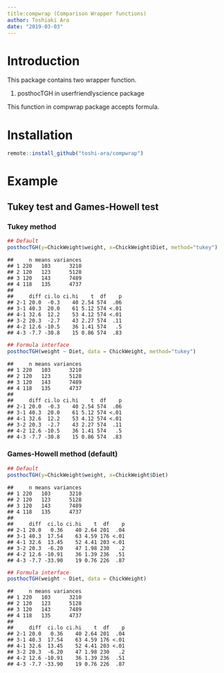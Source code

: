 ```yaml
---
title:compwrap (Comparison Wrapper functions)
author: Toshiaki Ara
date: "2019-03-03"
---
```


# Introduction

This package contains two wrapper function.

1. posthocTGH in userfriendlyscience package

This function in compwrap package accepts formula.

# Installation


```r
remote::install_github("toshi-ara/compwrap")
```

# Example
## Tukey test and Games-Howell test



### Tukey method


```r
## Default
posthocTGH(y=ChickWeight$weight, x=ChickWeight$Diet, method="tukey")
```

```
##     n means variances
## 1 220   103      3210
## 2 120   123      5128
## 3 120   143      7489
## 4 118   135      4737
## 
##     diff ci.lo ci.hi    t  df    p
## 2-1 20.0  -0.3    40 2.54 574  .06
## 3-1 40.3  20.0    61 5.12 574 <.01
## 4-1 32.6  12.2    53 4.12 574 <.01
## 3-2 20.3  -2.7    43 2.27 574  .11
## 4-2 12.6 -10.5    36 1.41 574   .5
## 4-3 -7.7 -30.8    15 0.86 574  .83
```

```r
## Formula interface
posthocTGH(weight ~ Diet, data = ChickWeight, method="tukey")
```

```
##     n means variances
## 1 220   103      3210
## 2 120   123      5128
## 3 120   143      7489
## 4 118   135      4737
## 
##     diff ci.lo ci.hi    t  df    p
## 2-1 20.0  -0.3    40 2.54 574  .06
## 3-1 40.3  20.0    61 5.12 574 <.01
## 4-1 32.6  12.2    53 4.12 574 <.01
## 3-2 20.3  -2.7    43 2.27 574  .11
## 4-2 12.6 -10.5    36 1.41 574   .5
## 4-3 -7.7 -30.8    15 0.86 574  .83
```

### Games-Howell method (default)


```r
## Default
posthocTGH(y=ChickWeight$weight, x=ChickWeight$Diet)
```

```
##     n means variances
## 1 220   103      3210
## 2 120   123      5128
## 3 120   143      7489
## 4 118   135      4737
## 
##     diff  ci.lo ci.hi    t  df    p
## 2-1 20.0   0.36    40 2.64 201  .04
## 3-1 40.3  17.54    63 4.59 176 <.01
## 4-1 32.6  13.45    52 4.41 203 <.01
## 3-2 20.3  -6.20    47 1.98 230   .2
## 4-2 12.6 -10.91    36 1.39 236  .51
## 4-3 -7.7 -33.90    19 0.76 226  .87
```

```r
## Formula interface
posthocTGH(weight ~ Diet, data = ChickWeight)
```

```
##     n means variances
## 1 220   103      3210
## 2 120   123      5128
## 3 120   143      7489
## 4 118   135      4737
## 
##     diff  ci.lo ci.hi    t  df    p
## 2-1 20.0   0.36    40 2.64 201  .04
## 3-1 40.3  17.54    63 4.59 176 <.01
## 4-1 32.6  13.45    52 4.41 203 <.01
## 3-2 20.3  -6.20    47 1.98 230   .2
## 4-2 12.6 -10.91    36 1.39 236  .51
## 4-3 -7.7 -33.90    19 0.76 226  .87
```

